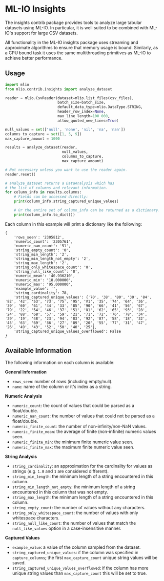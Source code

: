 # ML-IO Insights

The insights contrib package provides tools to analyze large tabular datasets using ML-IO.
In particular, it is well suited to be combined with ML-IO's support for large CSV datasets.

All functionality in the ML-IO insights package uses streaming and approximate algorithms to
ensure that memory usage is bound. Similarly, as a CPU bound task it uses the same 
multithreading primitives as ML-IO to achieve better performance.

## Usage

```py
import mlio
from mlio.contrib.insights import analyze_dataset

reader = mlio.CsvReader(dataset=mlio.list_files(csv_files),
                        batch_size=batch_size,
                        default_data_type=mlio.DataType.STRING,
                        header_row_index=None,
                        max_line_length=100_000,
                        allow_quoted_new_lines=True)

null_values = set(['null', 'none', 'nil', 'na', 'nan'])
columns_to_capture = set([1, 5, 9])
max_capture_amount = 1000

results = analyze_dataset(reader, 
                          null_values,
                          columns_to_capture,
                          max_capture_amount)

# Not necessary unless you want to use the reader again.
reader.reset()

# analyze_dataset returns a DataAnalysis which has
# the list of columns and relevant information.
for column_info in results.columns:
    # Fields can be accessed directly:
    print(column_info.string_captured_unique_values)

    # Or the entire set of column_info can be returned as a dictionary.
    print(column_info.to_dict())
```

Each column in this example will print a dictionary like the following:

```
{
    'rows_seen': '2305812', 
    'numeric_count': '2305761', 
    'numeric_nan_count': '51', 
    'string_empty_count': '0', 
    'string_min_length': '2', 
    'string_min_length_not_empty': '2', 
    'string_max_length': '2', 
    'string_only_whitespace_count': '0', 
    'string_null_like_count': '0', 
    'numeric_mean': '40.936210', 
    'numeric_min': '18.000000', 
    'numeric_max': '95.000000', 
    'example_value': '', 
    'string_cardinality': 78, 
    'string_captured_unique_values': {'70', '38', '80', '30', '84', '82', '42', '53', '73', '75', '95', 'V1', '35', '74', '64', '36', '39', '60', '61', '44', '33', '85', '90', '66', '41', '56', '67', '79', '22', '54', '46', '37', '51', '81', '62', '65', '93', '28', '24', '88', '68', '57', '59', '21', '71', '72', '76', '78', '34', '29', '19', '48', '23', '94', '83', '92', '87', '58', '18', '32', '45', '63', '69', '86', '27', '89', '20', '55', '77', '31', '47', '26', '49', '43', '52', '50', '40', '25'}, 
    'string_captured_unique_values_overflowed': False
}
```

## Available Information

The following information on each column is available:

**General Information**

- `rows_seen`: number of rows (including empty/null).
- `name`: name of the column or it's index as a string.

**Numeric Analysis**

- `numeric_count`: the count of values that could be parsed as a float/double.
- `numeric_nan_count`: the number of values that could not be parsed as a float/double.
- `numeric_finite_count`: the number of non-infinity/non-NaN values.
- `numeric_finite_mean`: the average of finite (non-infinite) numeric values seen.
- `numeric_finite_min`: the minimum finite numeric value seen.
- `numeric_finite_max`: the maximum finite numeric value seen.

**String Analysis**

- `string_cardinality`: an approximation for the cardinality for values as strings (e.g. `1.0` and `1` are considered different).
- `string_min_length`: the minimum length of a string encountered in this column.
- `string_min_length_not_empty`: the minimum length of a string encountered in this column that was not empty.
- `string_max_length`: the minimum length of a string encountered in this column.
- `string_empty_count`: the number of values without any characters.
- `string_only_whitespace_count`: the number of values with only whitespace characters.
- `string_null_like_count`: the number of values that match the `null_like_values` option in a case-insensitive manner.

**Captured Values**
- `example_value`: a value of the column sampled from the dataset.
- `string_captured_unique_values`: if the column was specified in `capture_columns`; the first `max_capture_count` unique string values will be saved.
- `string_captured_unique_values_overflowed`: if the column has more unique string values than `max_capture_count` this will be set to true.